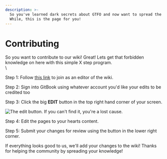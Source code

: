 ```yaml
---
description: >-
  So you've learned dark secrets about GTFO and now want to spread the madness?
  While, this is the page for you!
---
```


# Contributing

So you want to contribute to our wiki! Great! Lets get that forbidden knowledge on here with this simple X step program.\
\


Step 1: Follow [this link](https://app.gitbook.com/invite/-MUvE8lz5uuUCTWJTtdN/P9p1XcTTg9p9Ic2b6lVW) to join as an editor of the wiki.

Step 2: Sign into GitBook using whatever account you'd like your edits to be credited too

Step 3: Click the big **EDIT** button in the top right hand corner of your screen.&#x20;

![The edit button. If you can't find it, you're a lost cause.](../.gitbook/assets/gtfo\_wiki\_edit\_example.png)

Step 4: Edit the pages to your hearts content.

Step 5: Submit your changes for review using the button in the lower right corner.



If everything looks good to us, we'll add your changes to the wiki! Thanks for helping the community by spreading your knowledge!
